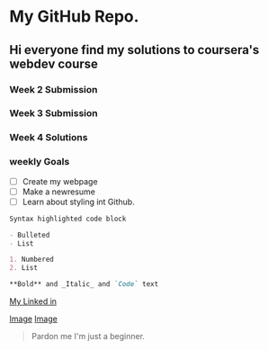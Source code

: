 # My GitHub Repo.

## Hi everyone find my solutions to coursera's webdev course

### Week 2 Submission
### Week 3 Submission
### Week 4 Solutions


### weekly Goals
- [ ] Create my webpage
- [ ] Make a newresume
- [ ] Learn about styling int Github.

```markdown
Syntax highlighted code block

- Bulleted
- List

1. Numbered
2. List

**Bold** and _Italic_ and `Code` text


```
[My Linked in](https://www.linkedin.com/in/varun-joshi-32b04916a/)

[Image](https://wallpaperplay.com/walls/full/9/b/2/136207.jpg)
[Image](https://wallpapercave.com/wp/stgCQiZ.jpg)
>Pardon me I'm just a beginner.
